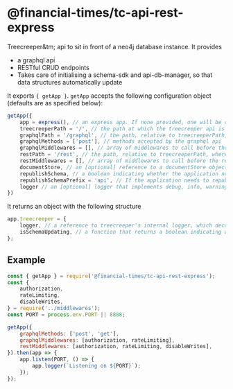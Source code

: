 # @financial-times/tc-api-rest-express

Treecreeper&tm; api to sit in front of a neo4j database instance. It provides

-   a graphql api
-   RESTful CRUD endpoints
-   Takes care of initialising a schema-sdk and api-db-manager, so that data structures automatically update

It exports `{ getApp }`. `getApp` accepts the following configuration object (defaults are as specified below):

```js
getApp({
	app = express(), // an express app. If none provided, one will be created
	treecreeperPath = '/', // the path at which the treecreeper api is served
	graphqlPath = '/graphql', // the path, relative to treecreeperPath, where the graphql api is served
	graphqlMethods = ['post'], // methods accepted by the graphql api
	graphqlMiddlewares = [], // array of middlewares to call before the graphql handler executes
	restPath = '/rest', // the path, relative to treecreeperPath, where the REST api is served
	restMiddlewares = [], // array of middlewares to call before the relevant REST handler executes
	documentStore, // an [optional] reference to a documentStore object, used to store large properties outside the neo4j instance
	republishSchema, // a boolean indicating whether the application needs to republish the schema to somewhere once it has updated the graphqlApi
	republishSchemaPrefix = 'api', // If the application needs to republish the schema to somewhere once it has updated the graphqlApi, this string indicaytes the prefix to use
	logger // an [optional] logger that implements debug, info, warning and error methods
})
```

It returns an object with the following structure

```js
app.treecreeper = {
	logger, // a reference to treecreeper's internal logger, which decorates each log with useful application/request metadata
	isSchemaUpdating, // a function that returns a boolean indicating whether the application is successfully keeping the schema that defines its data types up to date
};
```

## Example

```js
const { getApp } = require('@financial-times/tc-api-rest-express');
const {
	authorization,
	rateLimiting,
	disableWrites,
} = require('../middlewares');
const PORT = process.env.PORT || 8888;

getApp({
	graphqlMethods: ['post', 'get'],
	graphqlMiddlewares: [authorization, rateLimiting],
	restMiddlewares: [authorization, rateLimiting, disableWrites],
}).then(app => {
	app.listen(PORT, () => {
		app.logger(`Listening on ${PORT}`);
	});
});
```
